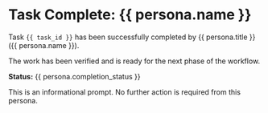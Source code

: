 # Task Complete: {{ persona.name }}

Task `{{ task_id }}` has been successfully completed by {{ persona.title }} ({{ persona.name }}).

The work has been verified and is ready for the next phase of the workflow.

**Status:** {{ persona.completion_status }}

This is an informational prompt. No further action is required from this persona.